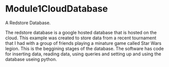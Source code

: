 # Module1CloudDatabase
A Redstore Database.

The redstore database is a google hosted database that is hosted on the cloud. This example was created to store data from a recent tournament that I had with a group of friends playing a minature game called Star Wars legion. This is the beggining stages of the database. The software has code for inserting data, reading data, using queries and setting up and using the database useing python.
